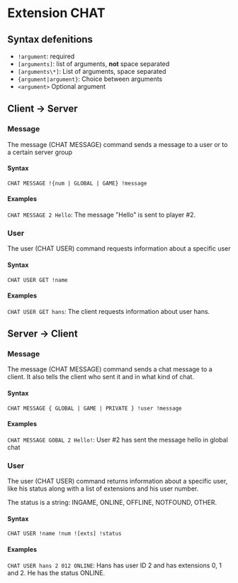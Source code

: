 # Extension CHAT

## Syntax defenitions

- `!argument`: required
- `[arguments]`: list of arguments, __not__ space separated
- `[arguments\*]`: List of arguments, space separated
- `{argument|argument}`: Choice between arguments
- `<argument>` Optional argument

## Client -> Server

### Message

The message (CHAT MESSAGE) command sends a message to a user or to a certain server group

#### Syntax

`CHAT MESSAGE !{num | GLOBAL | GAME} !message`

#### Examples

`CHAT MESSAGE 2 Hello`: The message "Hello" is sent to player #2.

### User

The user (CHAT USER) command requests information about a specific user

#### Syntax

`CHAT USER GET !name`

#### Examples

`CHAT USER GET hans`: The client requests information about user hans.

## Server -> Client

### Message

The message (CHAT MESSAGE) command sends a chat message to a client. It also tells the client who sent it and in what kind of chat.

#### Syntax

`CHAT MESSAGE { GLOBAL | GAME | PRIVATE } !user !message`

#### Examples

`CHAT MESSAGE GOBAL 2 Hello!`: User #2 has sent the message hello in global chat

### User

The user (CHAT USER) command returns information about a specific user, like his status along with a list of extensions and his user number.

The status is a string: INGAME, ONLINE, OFFLINE, NOTFOUND, OTHER.

#### Syntax

`CHAT USER !name !num ![exts] !status`

#### Examples

`CHAT USER hans 2 012 ONLINE`: Hans has user ID 2 and has extensions 0, 1 and 2. He has the status ONLINE.

